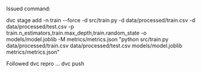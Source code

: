 Issued command:

dvc stage add -n train --force -d src/train.py -d data/processed/train.csv -d data/processed/test.csv -p train.n_estimators,train.max_depth,train.random_state -o models/model.joblib -M metrics/metrics.json "python src/train.py data/processed/train.csv data/processed/test.csv models/model.joblib metrics/metrics.json"

Followed 
dvc repro ...
dvc push